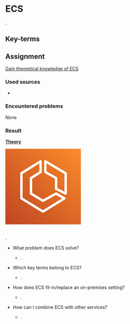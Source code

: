 # ECS

.

## Key-terms


## Assignment

<ins>Gain theoretical knowledge of ECS</ins>

### Used sources
- []()

### Encountered problems
None

### Result

**<ins>Theory</ins>**

![ECS](/06_AWS_3/includes/06_ecs1.png)<br><br>

. 

- What problem does ECS solve?
    - .

- Which key terms belong to ECS?
    - .

- How does ECS fit-in/replace an on-premises setting?
    - .

- How can I combine ECS with other services?
    - .